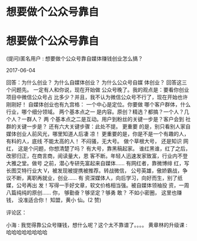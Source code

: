 # 想要做个公众号靠自

# 想要做个公众号靠自

(提问)匿名用户 : 想要做个公众号靠自媒体赚钱创业怎么搞？

2017-06-04

回答：为什么创业？ 为什么自媒体创业？ 为什么公众号自媒 体创业？ 回答这三个问题先。 一定有人和你说，现在开始做 公众号晚了。我的观点是：要看你创业项目中微信公众号占 比多少？并且，我不认为微信公众号不行了，现在开始也许 刚刚好！ 自媒体创业也有九宫格： 一个中心是定位。你要做 哪个客户群体，什么行业，哪个细分领域。 两个基本点之一 是内容。原创？精选？都搞？一个人？几个人？一群人？ 两 个基本点之二是互动。用户到粉丝的关键一步是？客户会到 社群的关键一步是？ 还有六大关键步骤：此处不提。 更重要 的是，别只看别人家自媒体创业人前风光，哪里知道人后凄 凉！ 更重要的是，你是不是一个有趣的人，有料的人，底线 不能太高的人！ 不闷骚，无大号。 做个草根大号， 还是知识 网红， 这是个问题，你想清楚了吗？ 有大号，靠黑稿起家。 谁红黑谁，红了之后，改邪归正，在商言商，阅读量大，恩 客不断。年轻人迅速发家致富，行业内不登大雅之堂。做号 之前，潜心专研先富起来自媒体…… 有网红者，靠微博绯 红，写长图艾特行业大 V，被发现被提携被推荐。转战微信， 公号英雄，傲娇霸战，争议不断，离职再就业，创业…… 有 资深媒体人，向后学习，向好而生，别了纸媒，公号再出 发！写得一手好文章，软文价格相当强。被自媒体领袖投 资，一周八篇纯纯的原创…… 你， 够勤奋？够坚定？够勇 敢？ 不如小密圈， 这里也赚钱， 没准适合你！ 知盟，黄小 仙。(2 赞)

评论区：

小海 : 我觉得靠公众号赚钱，想什么呢？这个太不靠谱了。。。。 黄章林的升级课 : 哈哈哈哈哈哈哈哈